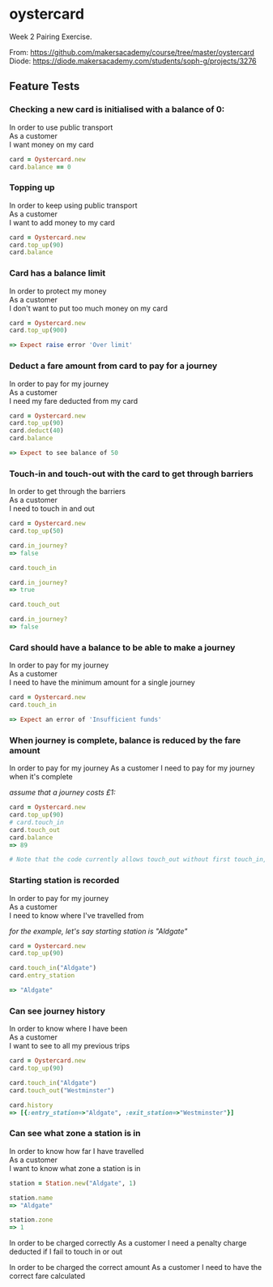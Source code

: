 # oystercard

Week 2 Pairing Exercise.

From: https://github.com/makersacademy/course/tree/master/oystercard  
Diode: https://diode.makersacademy.com/students/soph-g/projects/3276


## Feature Tests

### Checking a new card is initialised with a balance of 0:

In order to use public transport  
As a customer  
I want money on my card  

``` ruby
card = Oystercard.new
card.balance == 0

```

### Topping up

In order to keep using public transport  
As a customer  
I want to add money to my card  

```ruby
card = Oystercard.new
card.top_up(90)
card.balance

```

### Card has a balance limit 

In order to protect my money  
As a customer  
I don't want to put too much money on my card  

```ruby
card = Oystercard.new
card.top_up(900)

=> Expect raise error 'Over limit'

```

### Deduct a fare amount from card to pay for a journey
In order to pay for my journey  
As a customer  
I need my fare deducted from my card  

```ruby
card = Oystercard.new
card.top_up(90)
card.deduct(40)
card.balance

=> Expect to see balance of 50

```

### Touch-in and touch-out with the card to get through barriers
In order to get through the barriers  
As a customer  
I need to touch in and out  

```ruby 
card = Oystercard.new
card.top_up(50)

card.in_journey?
=> false

card.touch_in

card.in_journey?
=> true

card.touch_out

card.in_journey?
=> false

```

### Card should have a balance to be able to make a journey
In order to pay for my journey  
As a customer  
I need to have the minimum amount for a single journey  

```ruby
card = Oystercard.new
card.touch_in

=> Expect an error of 'Insufficient funds'
```


### When journey is complete, balance is reduced by the fare amount

In order to pay for my journey
As a customer
I need to pay for my journey when it's complete

_assume that a journey costs £1:_

```ruby
card = Oystercard.new
card.top_up(90)
# card.touch_in
card.touch_out
card.balance
=> 89

# Note that the code currently allows touch_out without first touch_in, may need to revise previous test

```
### Starting station is recorded

In order to pay for my journey  
As a customer  
I need to know where I've travelled from  

_for the example, let's say starting station is "Aldgate"_

```ruby
card = Oystercard.new
card.top_up(90)

card.touch_in("Aldgate")
card.entry_station

=> "Aldgate"

```


### Can see journey history

In order to know where I have been  
As a customer  
I want to see to all my previous trips  

```ruby
card = Oystercard.new
card.top_up(90)

card.touch_in("Aldgate")
card.touch_out("Westminster")

card.history
=> [{:entry_station=>"Aldgate", :exit_station=>"Westminster"}]

```


### Can see what zone a station is in

In order to know how far I have travelled  
As a customer  
I want to know what zone a station is in  

```ruby
station = Station.new("Aldgate", 1)

station.name
=> "Aldgate"

station.zone
=> 1

```





In order to be charged correctly
As a customer
I need a penalty charge deducted if I fail to touch in or out

In order to be charged the correct amount
As a customer
I need to have the correct fare calculated
